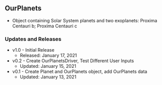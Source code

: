 ## OurPlanets

- Object containing Solar System planets and two exoplanets: Proxima Centauri b; Proxima Centauri c


### Updates and Releases
+ v1.0 - Initial Release
    + Released: January 17, 2021
+ v0.2 - Create OurPlanetsDriver, Test Different User Inputs
    + Updated: January 15, 2021
+ v0.1 - Create Planet and OurPlanets object, add OurPlanets data
    + Updated: January 13, 2021


